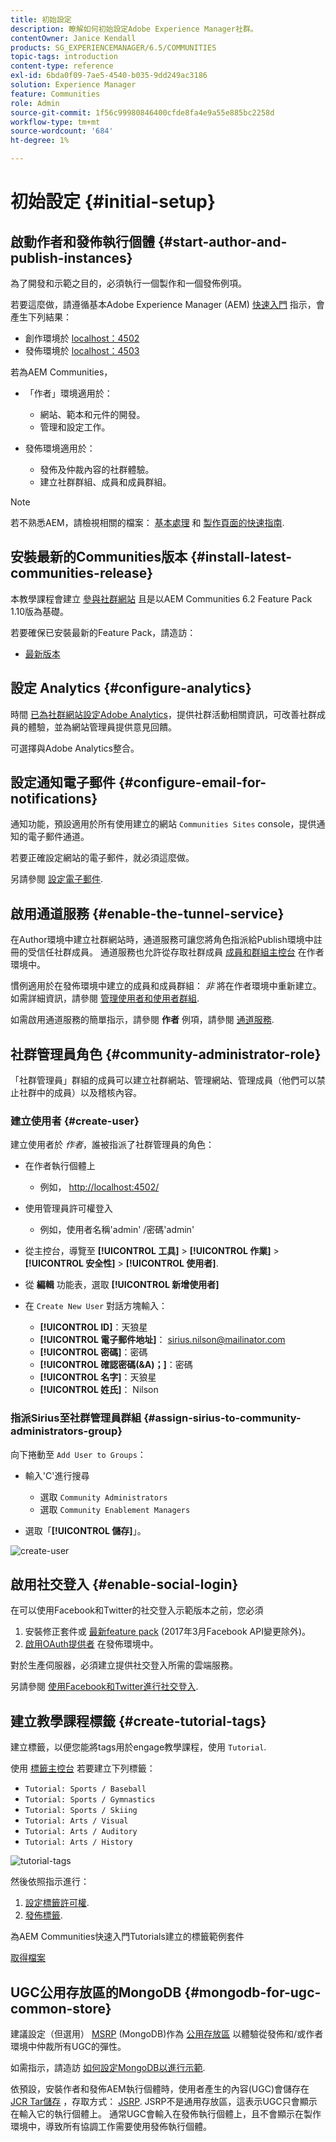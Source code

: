 ```yaml
---
title: 初始設定
description: 瞭解如何初始設定Adobe Experience Manager社群。
contentOwner: Janice Kendall
products: SG_EXPERIENCEMANAGER/6.5/COMMUNITIES
topic-tags: introduction
content-type: reference
exl-id: 6bda0f09-7ae5-4540-b035-9dd249ac3186
solution: Experience Manager
feature: Communities
role: Admin
source-git-commit: 1f56c99980846400cfde8fa4e9a55e885bc2258d
workflow-type: tm+mt
source-wordcount: '684'
ht-degree: 1%

---
```


# 初始設定 {#initial-setup}

## 啟動作者和發佈執行個體 {#start-author-and-publish-instances}

為了開發和示範之目的，必須執行一個製作和一個發佈例項。

若要這麼做，請遵循基本Adobe Experience Manager (AEM) [快速入門](../../help/sites-deploying/deploy.md#getting-started) 指示，會產生下列結果：

* 創作環境於 [localhost：4502](http://localhost:4502/)
* 發佈環境於 [localhost：4503](http://localhost:4503/)

若為AEM Communities，

* 「作者」環境適用於：

   * 網站、範本和元件的開發。
   * 管理和設定工作。

* 發佈環境適用於：

   * 發佈及仲裁內容的社群體驗。
   * 建立社群群組、成員和成員群組。

>[!NOTE]
>
>若不熟悉AEM，請檢視相關的檔案： [基本處理](../../help/sites-authoring/basic-handling.md) 和 [製作頁面的快速指南](../../help/sites-authoring/qg-page-authoring.md).

## 安裝最新的Communities版本 {#install-latest-communities-release}

本教學課程會建立 [參與社群網站](overview.md#engagement-community) 且是以AEM Communities 6.2 Feature Pack 1.10版為基礎。

若要確保已安裝最新的Feature Pack，請造訪：

* [最新版本](deploy-communities.md#latest-releases)

## 設定 Analytics {#configure-analytics}

時間 [已為社群網站設定Adobe Analytics](analytics.md)，提供社群活動相關資訊，可改善社群成員的體驗，並為網站管理員提供意見回饋。

可選擇與Adobe Analytics整合。

## 設定通知電子郵件 {#configure-email-for-notifications}

通知功能，預設適用於所有使用建立的網站 `Communities Sites` console，提供通知的電子郵件通道。

若要正確設定網站的電子郵件，就必須這麼做。

另請參閱 [設定電子郵件](email.md).

## 啟用通道服務 {#enable-the-tunnel-service}

在Author環境中建立社群網站時，通道服務可讓您將角色指派給Publish環境中註冊的受信任社群成員。 通道服務也允許從存取社群成員 [成員和群組主控台](members.md) 在作者環境中。

慣例適用於在發佈環境中建立的成員和成員群組： *非* 將在作者環境中重新建立。 如需詳細資訊，請參閱 [管理使用者和使用者群組](users.md).

如需啟用通道服務的簡單指示，請參閱 **作者** 例項，請參閱 [通道服務](deploy-communities.md#tunnel-service-on-author).

## 社群管理員角色 {#community-administrator-role}

「社群管理員」群組的成員可以建立社群網站、管理網站、管理成員（他們可以禁止社群中的成員）以及稽核內容。

### 建立使用者 {#create-user}

建立使用者於 *作者*，誰被指派了社群管理員的角色：

* 在作者執行個體上

   * 例如， [http://localhost:4502/](http://localhost:4503/)

* 使用管理員許可權登入

   * 例如，使用者名稱&#39;admin&#39; /密碼&#39;admin&#39;

* 從主控台，導覽至 **[!UICONTROL 工具]** > **[!UICONTROL 作業]** > **[!UICONTROL 安全性]** > **[!UICONTROL 使用者]**.
* 從 **編輯** 功能表，選取 **[!UICONTROL 新增使用者]**

* 在 `Create New User` 對話方塊輸入：

   * **[!UICONTROL ID]**：天狼星
   * **[!UICONTROL 電子郵件地址]**： sirius.nilson@mailinator.com
   * **[!UICONTROL 密碼]**：密碼
   * **[!UICONTROL 確認密碼(&amp;A)；]**：密碼
   * **[!UICONTROL 名字]**：天狼星
   * **[!UICONTROL 姓氏]**： Nilson

### 指派Sirius至社群管理員群組 {#assign-sirius-to-community-administrators-group}

向下捲動至 `Add User to Groups`：

* 輸入&#39;C&#39;進行搜尋

   * 選取 `Community Administrators`
   * 選取 `Community Enablement Managers`

* 選取「**[!UICONTROL 儲存]**」。

![create-user](assets/create-user.png)

## 啟用社交登入 {#enable-social-login}

在可以使用Facebook和Twitter的社交登入示範版本之前，您必須

1. 安裝修正套件或 [最新feature pack](deploy-communities.md#latestfeaturepack) (2017年3月Facebook API變更除外)。
1. [啟用OAuth提供者](social-login.md#adobe-granite-oauth-authentication-handler) 在發佈環境中。

對於生產伺服器，必須建立提供社交登入所需的雲端服務。

另請參閱 [使用Facebook和Twitter進行社交登入](social-login.md).

## 建立教學課程標籤 {#create-tutorial-tags}

建立標籤，以便您能將tags用於engage教學課程，使用 `Tutorial`.

使用 [標籤主控台](../../help/sites-administering/tags.md#tagging-console) 若要建立下列標籤：

* `Tutorial: Sports / Baseball`
* `Tutorial: Sports / Gymnastics`
* `Tutorial: Sports / Skiing`
* `Tutorial: Arts / Visual`
* `Tutorial: Arts / Auditory`
* `Tutorial: Arts / History`

![tutorial-tags](assets/tutorial-tags.png)

然後依照指示進行：

1. [設定標籤許可權](../../help/sites-administering/tags.md#setting-tag-permissions).
1. [發佈標籤](../../help/sites-administering/tags.md#publishing-tags).

為AEM Communities快速入門Tutorials建立的標籤範例套件

[取得檔案](assets/tutorial_tags-v63.zip)

## UGC公用存放區的MongoDB {#mongodb-for-ugc-common-store}

建議設定（但選用） [MSRP](msrp.md) (MongoDB)作為 [公用存放區](working-with-srp.md) 以體驗從發佈和/或作者環境中仲裁所有UGC的彈性。

如需指示，請造訪 [如何設定MongoDB以進行示範](demo-mongo.md).

依預設，安裝作者和發佈AEM執行個體時，使用者產生的內容(UGC)會儲存在 [JCR Tar儲存](../../help/sites-deploying/platform.md) ，存取方式： [JSRP](jsrp.md). JSRP不是通用存放區，這表示UGC只會顯示在輸入它的執行個體上。 通常UGC會輸入在發佈執行個體上，且不會顯示在製作環境中，導致所有協調工作需要使用發佈執行個體。
